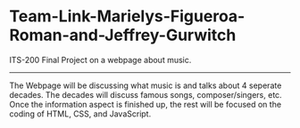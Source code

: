 # Team-Link-Marielys-Figueroa-Roman-and-Jeffrey-Gurwitch
ITS-200 Final Project on a webpage about music.
  	  <hr>
<p>The Webpage will be discussing what music is and talks about 4 seperate decades. The decades will discuss famous songs, composer/singers, etc. Once the information aspect is finished up, the rest will be focused on the coding of HTML, CSS, and JavaScript. <p/>
